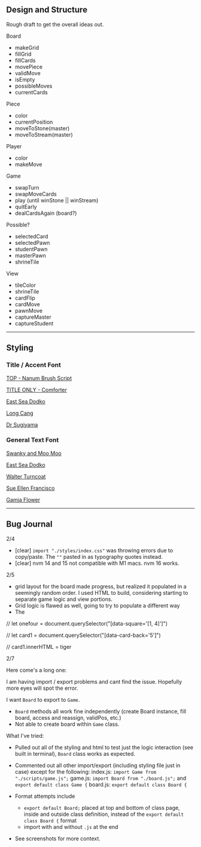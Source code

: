 ## Design and Structure

Rough draft to get the overall ideas out.

Board
- makeGrid
- fillGrid
- fillCards
- movePiece
- validMove
- isEmpty
- possibleMoves
- currentCards

Piece
- color 
- currentPosition
- moveToStone(master)
- moveToStream(master)

Player
- color
- makeMove
  
Game
- swapTurn
- swapMoveCards
- play (until winStone || winStream)
- quitEarly
- dealCardsAgain   (board?)

Possible?
- selectedCard
- selectedPawn
- studentPawn
- masterPawn
- shrineTile

View
- tileColor
- shrineTile
- cardFlip
- cardMove
- pawnMove
- captureMaster
- captureStudent

---

## Styling 

### Title / Accent Font
[TOP - Nanum Brush Script](https://fonts.google.com/specimen/Nanum+Brush+Script?category=Handwriting)

[TITLE ONLY - Comforter](https://fonts.google.com/specimen/Comforter?category=Handwriting&preview.text=Onitama&preview.text_type=custom)

[East Sea Dodko](https://fonts.google.com/specimen/East+Sea+Dokdo?category=Handwriting)

[Long Cang](https://fonts.google.com/specimen/Long+Cang?category=Handwriting#standard-styles)

[Dr Sugiyama](https://fonts.google.com/specimen/Dr+Sugiyama?category=Handwriting)

### General Text Font
[Swanky and Moo Moo](https://fonts.google.com/specimen/Swanky+and+Moo+Moo?category=Handwriting)

[East Sea Dodko](https://fonts.google.com/specimen/East+Sea+Dokdo?category=Handwriting)

[Walter Turncoat](https://fonts.google.com/specimen/Walter+Turncoat?category=Handwriting)

[Sue Ellen Francisco](https://fonts.google.com/specimen/Sue+Ellen+Francisco?category=Handwriting)

[Gamja Flower](https://fonts.google.com/specimen/Gamja+Flower?category=Handwriting)
[]()
[]()

---

## Bug Journal

2/4
- [clear] `import "./styles/index.css"` was throwing errors due to copy/paste.  The `""` pasted in as typography quotes instead.
- [clear] nvm 14 and 15 not compatible with M1 macs.  nvm 16 works.  


2/5 
- grid layout for the board made progress, but realized it populated in a seemingly random order.  I used HTML to build, considering starting to separate game logic and view portions.  
- Grid logic is flawed as well, going to try to populate a different way
- The 


// let onefour = document.querySelector("[data-square='[1, 4]']")

// let card1 = document.querySelector("[data-card-back='5']")

// card1.innerHTML = tiger

2/7

Here come's a long one: 

I am having import / export problems and cant find the issue.  Hopefully more eyes will spot the error.  

I want `Board` to export to `Game`.  
- `Board` methods all work fine independently (create Board instance, fill board, access and reassign, validPos, etc.)
- Not able to create board within `Game` class.

What I've tried:
- Pulled out all of the styling and html to test just the logic interaction (see built in terminal), `Board` class works as expected.
- Commented out all other import/export (including styling file just in case) except for the following:
  index.js: `import Game from "./scripts/game.js";` 
  game.js: `import Board from "./board.js";` and `export default class Game {`
  board.js: `export default class Board {`

- Format attempts include 
    - `export default Board;` placed at top and bottom of class page, inside and outside class definition, instead of the `export default class Board {` format
    - import with and without `.js` at the end 

- See screenshots for more context.

